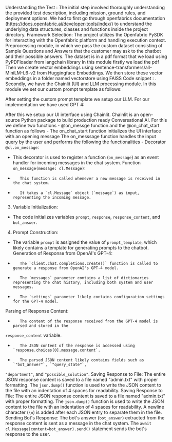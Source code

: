 Understanding the Test : The initial step involved thoroughly understanding the provided test description, including mission, ground rules, and deployment options. We had to first go through openfabrics documentation (https://docs.openfabric.ai/developer-tools/index/) to understand the underlying data structures, classes and functions inside the project directory.
Framework Selection: The project utilizes the Openfabric PySDK for interacting with the Openfabric platform and handling execution context.
Preprocessing module, in which we pass the custom dataset consisting of Sample Questions and Answers that the customer may ask to the chatbot and their possible answers.
The dataset is in a pdf format that we load using PyPDFloader from langchain library
In this module firstly we load the pdf
 Then we create vector embeddings using sentence-transformers/all-MiniLM-L6-v2 from Huggingface Embeddings.
We then store these vector embeddings in a folder named vectorstore using FAISS Code snippet :
.
Secondly, we have the Chainlit (UI) and LLM processing module. In this module we set our custom prompt template as follows:

After setting the custom prompt template we setup our LLM. For our implementation we have used GPT 4:

After this we setup our UI interface using Chainlit. Chainlit is an open-source Python package to build production ready Conversational AI.
For this we define two functions - @on_messge function and the @on_chat_start function as follows -
The on_chat_start function initializes the UI interface with an opening message
The on_messsage function handles the input query by the user and performs the following the functionalities -
Decorator `@cl.on_message`:
- This decorator is used to register a function (`on_message`) as an event handler for incoming messages in the chat system.
Function `on_message(message: cl.Message)`:
-        This function is called whenever a new message is received in the chat system.
-        It takes a `cl.Message` object (`message`) as input, representing the incoming message.
3. Variable Initialization:
- The code initializes variables `prompt`, `response`, `response_content`, and `bot_answer`.
4. Prompt Construction:
- The variable `prompt` is assigned the value of `prompt_template`, which likely contains a template for generating prompts to the chatbot.
Generation of Response from OpenAI's GPT-4:
-        The `client.chat.completions.create()` function is called to generate a response from OpenAI's GPT-4 model.
-        The `messages` parameter contains a list of dictionaries representing the chat history, including both system and user messages.
-        The `settings` parameter likely contains configuration settings for the GPT-4 model.
Parsing of Response Content:
-        The content of the response received from the GPT-4 model is parsed and stored in the
`response_content` variable.
-        The JSON content of the response is accessed using `response.choices[0].message.content`.
-        The parsed JSON content likely contains fields such as `"bot_answer"`, `"query_state"`,
`"department"`, and `"possible_solution"`.
Saving Response to File:
 The entire JSON response content is saved to a file named "admin.txt" with proper formatting.
The `json.dump()` function is used to write the JSON content to the file with an indentation of 4 spaces for readability.
Saving Response to File:
 The entire JSON response content is saved to a file named "admin.txt" with proper formatting.
The `json.dump()` function is used to write the JSON content to the file with an indentation of 4 spaces for readability.
 A newline character (`\n`) is added after each JSON entry to separate them in the file.
Sending Bot's Response:
The bot's answer (`bot_answer`) extracted from the response content is sent as a message in the chat system.
The `await cl.Message(content=bot_answer).send()` statement sends the bot's response to the user.
